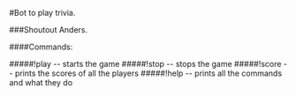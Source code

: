 #Bot to play trivia.

###Shoutout Anders. 

####Commands:

#####!play  -- starts the game
#####!stop  -- stops the game
#####!score -- prints the scores of all the players
#####!help  -- prints all the commands and what they do

